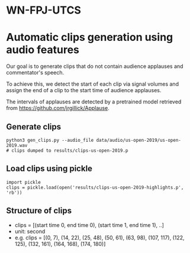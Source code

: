 # WN-FPJ-UTCS
# Automatic clips generation using audio features
Our goal is to generate clips that do not contain audience applauses and commentator's speech.

To achieve this, we detect the start of each clip via signal volumes and assign the end of a clip to the start time of audience applauses.

The intervals of applauses are detected by a pretrained model retrieved from https://github.com/jrgillick/Applause.


## Generate clips
```
python3 gen_clips.py --audio_file data/audio/us-open-2019/us-open-2019.wav
# clips dumped to results/clips-us-open-2019.p
```

## Load clips using pickle
```
import pickle
clips = pickle.load(open('results/clips-us-open-2019-highlights.p', 'rb'))
```

## Structure of clips
- clips = [(start time 0, end time 0), (start time 1, end time 1), ..]
- unit: second
- e.g. clips = [(0, 7), (14, 22), (25, 48), (50, 61), (63, 98), (107, 117), (122, 125), (132, 161), (164, 168), (174, 180)]
